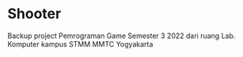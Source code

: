 # Shooter
Backup project Pemrograman Game Semester 3 2022 dari ruang Lab. Komputer kampus STMM MMTC Yogyakarta
